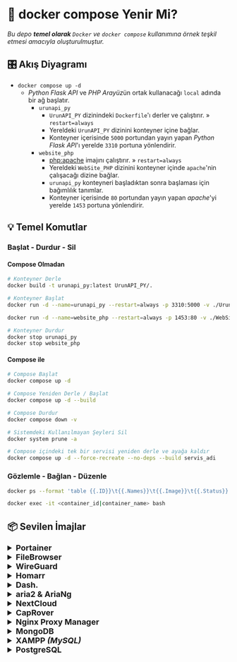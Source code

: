 # 🐳 docker compose Yenir Mi?

*Bu depo **temel olarak** `Docker` ve `docker compose` kullanımına örnek teşkil etmesi amacıyla oluşturulmuştur.*

## 🎛 Akış Diyagramı

 - `docker compose up -d`
	 - *Python Flask API* ve *PHP Arayüz*ün ortak kullanacağı `local` adında bir ağ başlatır.
		 - `urunapi_py`
			 - `UrunAPI_PY` dizinindeki `Dockerfile`'ı derler ve çalıştırır. » `restart=always`
			 - Yereldeki `UrunAPI_PY` dizinini konteyner içine bağlar.
			 - Konteyner içerisinde `5000` portundan yayın yapan *Python Flask API*'ı yerelde `3310` portuna yönlendirir.
		 - `website_php`
			 - [php:apache](https://hub.docker.com/_/php) imajını çalıştırır. » `restart=always`
			 - Yereldeki `WebSite_PHP` dizinini konteyner içinde `apache`'nin çalışacağı dizine bağlar.
			 - `urunapi_py` konteyneri başladıktan sonra başlaması için bağımlılık tanımlar.
			 - Konteyner içerisinde `80` portundan yayın yapan *apache*'yi yerelde `1453` portuna yönlendirir.

## 💡 Temel Komutlar

### Başlat - Durdur - Sil

#### Compose Olmadan

```bash
# Konteyner Derle
docker build -t urunapi_py:latest UrunAPI_PY/.

# Konteyner Başlat
docker run -d --name=urunapi_py --restart=always -p 3310:5000 -v ./UrunAPI_PY:/usr/src/UrunAPI_PY urunapi_py:latest

docker run -d --name=website_php --restart=always -p 1453:80 -v ./WebSite_PHP:/var/www/html php:apache

# Konteyner Durdur
docker stop urunapi_py
docker stop website_php
```

#### Compose ile

```bash
# Compose Başlat
docker compose up -d

# Compose Yeniden Derle / Başlat
docker compose up -d --build

# Compose Durdur
docker compose down -v

# Sistemdeki Kullanılmayan Şeyleri Sil
docker system prune -a

# Compose içindeki tek bir servisi yeniden derle ve ayağa kaldır
docker compose up -d --force-recreate --no-deps --build servis_adi
```

### Gözlemle - Bağlan - Düzenle

```bash
docker ps --format 'table {{.ID}}\t{{.Names}}\t{{.Image}}\t{{.Status}}'

docker exec -it <container_id|container_name> bash
```

## 📦 Sevilen İmajlar

<details>
  <summary style="font-weight: bold; font-size: 18px">
    <b>Portainer</b>
  </summary>
  <br/>

> [portainer/portainer-ce](https://hub.docker.com/r/portainer/portainer-ce)

```bash
docker run -d \
  --name=portainer \
  --restart=always \
  -p 8000:8000 \
  -p 9000:9000 \
  -v /var/run/docker.sock:/var/run/docker.sock \
  -v portainer_data:/data \
  portainer/portainer-ce:latest
```
</details>



<details>
  <summary style="font-weight: bold; font-size: 18px">
    <b>FileBrowser</b>
  </summary>
  <br/>

> [hurlenko/filebrowser-docker](https://github.com/hurlenko/filebrowser-docker)

```bash
docker run -d \
  --name=filebrowser \
  -p 8083:8080 \
  hurlenko/filebrowser
```
</details>


<details>
  <summary style="font-weight: bold; font-size: 18px">
    <b>WireGuard</b>
  </summary>
  <br/>

> [wg-easy/wg-easy](https://github.com/wg-easy/wg-easy)

```bash
docker run -d \
  --name=wg-easy \
  -e LANG=tr \
  -e WG_HOST=🚨🚨🚨IP_ADRESI🚨🚨🚨 \
  -e PASSWORD=🚨🚨🚨ADMIN_SIFRESI🚨🚨🚨 \
  -v ~/.wg-easy:/etc/wireguard \
  -p 51820:51820/udp \
  -p 51821:51821/tcp \
  --cap-add=NET_ADMIN \
  --cap-add=SYS_MODULE \
  --sysctl="net.ipv4.conf.all.src_valid_mark=1" \
  --sysctl="net.ipv4.ip_forward=1" \
  --restart=unless-stopped \
  ghcr.io/wg-easy/wg-easy
```
</details>



<details>
  <summary style="font-weight: bold; font-size: 18px">
    <b>Homarr</b>
  </summary>
  <br/>

> [ajnart/homarr](https://github.com/ajnart/homarr)

```bash
docker run -d \
  --name=homarr \
  --restart=unless-stopped \
  -p 7575:7575 \
  -v /var/run/docker.sock:/var/run/docker.sock \
  -v ~/homarr/configs:/app/data/configs \
  -v ~/homarr/data:/data \
  -v ~/homarr/icons:/app/public/icons \
  ghcr.io/ajnart/homarr:latest
```
</details>



<details>
  <summary style="font-weight: bold; font-size: 18px">
    <b>Dash.</b>
  </summary>
  <br/>

> [MauriceNino/dashdot](https://github.com/MauriceNino/dashdot)

```bash
docker run -d \
  --name=dashdot \
  --restart=always \
  -p 3001:3001 \
  -v /:/mnt/host:ro \
  --env DASHDOT_FS_DEVICE_FILTER="sdb" \
  --env DASHDOT_NETWORK_SPEED_AS_BYTES=true \
  --privileged \
  mauricenino/dashdot
```
</details>



<details>
  <summary style="font-weight: bold; font-size: 18px">
    <b>aria2 & AriaNg</b>
  </summary>
  <br/>

> [huangzulin/aria2-ui](https://github.com/huangzulin/aria2-ui)

```bash
docker run -d \
  --name=aria2-ui \
  --restart=always \
  -p 6800:6800 \
  -p 6880:80 \
  -p 6888:81 \
  -v ~/Downloads:/aria2/downloads \
  huangzulin/aria2-ui
```
</details>


<details>
  <summary style="font-weight: bold; font-size: 18px">
    <b>NextCloud</b>
  </summary>
  <br/>

> [nextcloud/docker](https://github.com/nextcloud/docker)

```yaml
version: '2'

volumes:
  nextcloud:
  db:

services:
  db:
    image: mariadb:10.6
    restart: always
    command: --transaction-isolation=READ-COMMITTED --log-bin=binlog --binlog-format=ROW
    volumes:
      - db:/var/lib/mysql
    environment:
      - MYSQL_ROOT_PASSWORD=🚨🚨🚨PASS🚨🚨🚨
      - MYSQL_PASSWORD=🚨🚨🚨PASS🚨🚨🚨
      - MYSQL_DATABASE=nextcloud
      - MYSQL_USER=nextcloud

  app:
    image: nextcloud
    restart: always
    ports:
      - 8080:80
    links:
      - db
    volumes:
      - nextcloud:/var/www/html
    environment:
      - MYSQL_PASSWORD=🚨🚨🚨PASS🚨🚨🚨
      - MYSQL_DATABASE=nextcloud
      - MYSQL_USER=nextcloud
      - MYSQL_HOST=db
```

> [CLI Client](https://docs.nextcloud.com/desktop/latest/advancedusage.html#nextcloud-command-line-client)

</details>



<details>
  <summary style="font-weight: bold; font-size: 18px">
    <b>CapRover</b>
  </summary>
  <br/>

> [caprover/caprover](https://github.com/caprover/caprover)

```bash
# https://caprover.com/docs/get-started.html#step-1-caprover-installation
docker run -d \
  --name=caprover \
  -p 80:80 \
  -p 443:443 \
  -p 3000:3000 \
  -e ACCEPTED_TERMS=true \
  -v /var/run/docker.sock:/var/run/docker.sock \
  -v /captain:/captain \
  caprover/caprover
```
</details>


<details>
  <summary style="font-weight: bold; font-size: 18px">
    <b>Nginx Proxy Manager</b>
  </summary>
  <br/>

> [jc21/nginx-proxy-manager](https://hub.docker.com/r/jc21/nginx-proxy-manager)

```bash
# https://nginxproxymanager.com/guide/#quick-setup
docker run -d \
  --name=nginx-proxy-manager \
  --restart=unless-stopped \
  -p 80:80 \
  -p 81:81 \
  -p 443:443 \
  -v /root/nginx-proxy-manager/data:/data \
  -v /root/nginx-proxy-manager/letsencrypt:/etc/letsencrypt \
  jc21/nginx-proxy-manager:latest
```
</details>



<details>
  <summary style="font-weight: bold; font-size: 18px">
    <b>MongoDB</b>
  </summary>
  <br/>

> [mongo](https://hub.docker.com/_/mongo)

```bash
docker run -d \
  --name=mongodb\
  --restart=unless-stopped \
  -p 27017:27017 \
  -e MONGO_INITDB_ROOT_USERNAME=🚨🚨🚨USER🚨🚨🚨 \
  -e MONGO_INITDB_ROOT_PASSWORD=🚨🚨🚨PASS🚨🚨🚨 \
  --auth \
  mongo:latest
```

#### veya

```bash
docker run -d \
  --name=mongodb \
  --restart=unless-stopped \
  -p 27017:27017 \
  --auth \
  mongo:latest
```

```bash
docker exec -it mongodb mongosh
```

```mongosh
use admin
db.createUser({
    user: "🚨🚨🚨USER🚨🚨🚨",
    pwd: "🚨🚨🚨PASS🚨🚨🚨",
    roles: ["root", "dbAdminAnyDatabase", "clusterAdmin", {role: "dbOwner", db:"admin"}]
})
```

```bash
docker restart mongodb
```
</details>



<details>
  <summary style="font-weight: bold; font-size: 18px">
    <b>XAMPP</b>
    <i>(MySQL)</i>
  </summary>
  <br/>

> [tomsik68/xampp](https://hub.docker.com/r/tomsik68/xampp)

```bash
docker run -d \
  --name=myXampp \
  --restart=always \
  -p 41061:22 \
  -p 41062:80 \
  -p 41063:3306 \
  -v ~/www:/www \
  tomsik68/xampp
```

```bash
docker exec -it myXampp bash

export PATH=/opt/lampp/bin:$PATH

mysql mysql

GRANT ALL ON *.* to root@'%' IDENTIFIED BY 'root';
FLUSH PRIVILEGES;
```

```bash
scp -P 41061 -r * root@localhost:/opt/lampp/var/mysql/keyif/.
```
</details>



<details>
  <summary style="font-weight: bold; font-size: 18px">
    <b>PostgreSQL</b>
  </summary>
  <br/>

> [compose-postgres](https://github.com/khezen/compose-postgres)

```yaml
version: '3.5'

services:
  postgres:
    container_name: postgres_container
    image: postgres
    environment:
      POSTGRES_USER: ${POSTGRES_USER:-🚨🚨🚨USER🚨🚨🚨}
      POSTGRES_PASSWORD: ${POSTGRES_PASSWORD:-🚨🚨🚨PASS🚨🚨🚨}
      PGDATA: /data/postgres
    volumes:
       - postgres:/data/postgres
    ports:
      - "5432:5432"
    networks:
      - postgres
    restart: unless-stopped
  
  pgadmin:
    container_name: pgadmin_container
    image: dpage/pgadmin4
    environment:
      PGADMIN_DEFAULT_EMAIL: ${PGADMIN_DEFAULT_EMAIL:-🚨🚨🚨MAIL🚨🚨🚨}
      PGADMIN_DEFAULT_PASSWORD: ${PGADMIN_DEFAULT_PASSWORD:-🚨🚨🚨PASS🚨🚨🚨}
      PGADMIN_CONFIG_SERVER_MODE: 'False'
    volumes:
       - pgadmin:/var/lib/pgadmin

    ports:
      - "${PGADMIN_PORT:-5050}:80"
    networks:
      - postgres
    restart: unless-stopped

networks:
  postgres:
    driver: bridge

volumes:
    postgres:
    pgadmin:
```

```bash
docker exec -it postgres_container psql -U 🚨🚨🚨USER🚨🚨🚨

CREATE DATABASE 🚨🚨🚨DB🚨🚨🚨;
\q

docker exec -i postgres_container psql -U 🚨🚨🚨USER🚨🚨🚨 -d 🚨🚨🚨DB🚨🚨🚨 < data_dump.sql
```
</details>

